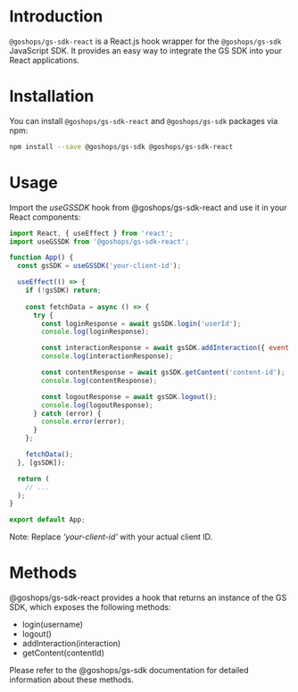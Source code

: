 # Introduction

`@goshops/gs-sdk-react` is a React.js hook wrapper for the `@goshops/gs-sdk` JavaScript SDK. It provides an easy way to integrate the GS SDK into your React applications.

# Installation

You can install `@goshops/gs-sdk-react` and `@goshops/gs-sdk` packages via npm:

```bash
npm install --save @goshops/gs-sdk @goshops/gs-sdk-react
```

# Usage

Import the *useGSSDK* hook from @goshops/gs-sdk-react and use it in your React components:

```javascript
import React, { useEffect } from 'react';
import useGSSDK from '@goshops/gs-sdk-react';

function App() {
  const gsSDK = useGSSDK('your-client-id');

  useEffect(() => {
    if (!gsSDK) return;
    
    const fetchData = async () => {
      try {
        const loginResponse = await gsSDK.login('userId');
        console.log(loginResponse);

        const interactionResponse = await gsSDK.addInteraction({ event: 'cart', item: "1233" });
        console.log(interactionResponse);

        const contentResponse = await gsSDK.getContent('content-id');
        console.log(contentResponse);

        const logoutResponse = await gsSDK.logout();
        console.log(logoutResponse);
      } catch (error) {
        console.error(error);
      }
    };

    fetchData();
  }, [gsSDK]);

  return (
    // ...
  );
}

export default App;
```

Note: Replace *'your-client-id'* with your actual client ID.


# Methods
@goshops/gs-sdk-react provides a hook that returns an instance of the GS SDK, which exposes the following methods:

* login(username)
* logout()
* addInteraction(interaction)
* getContent(contentId)

Please refer to the @goshops/gs-sdk documentation for detailed information about these methods.
